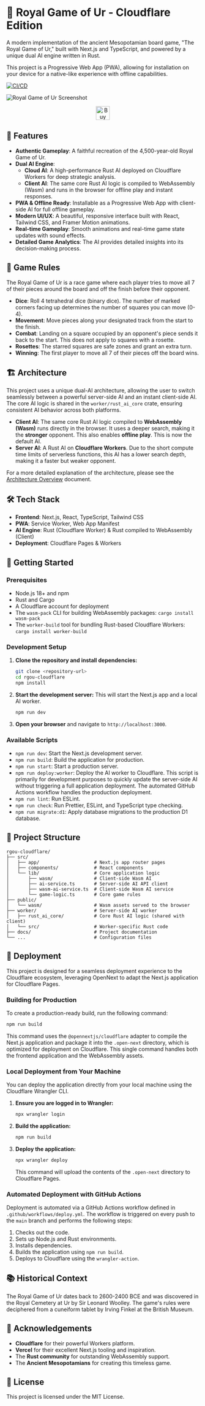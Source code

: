# 🏺 Royal Game of Ur - Cloudflare Edition

A modern implementation of the ancient Mesopotamian board game, "The Royal Game of Ur," built with Next.js and TypeScript, and powered by a unique dual AI engine written in Rust.

This project is a Progressive Web App (PWA), allowing for installation on your device for a native-like experience with offline capabilities.

[![CI/CD](https://github.com/rgilks/rgou-cloudflare/actions/workflows/deploy.yml/badge.svg)](https://github.com/rgilks/rgou-cloudflare/actions/workflows/deploy.yml)

![Royal Game of Ur Screenshot](public/screenshot.png)

<div align="center">
  <a href='https://ko-fi.com/N4N31DPNUS' target='_blank'><img height='36' style='border:0px;height:36px;' src='https://storage.ko-fi.com/cdn/kofi2.png?v=6' border='0' alt='Buy Me a Coffee at ko-fi.com' /></a>
</div>

## 🌟 Features

- **Authentic Gameplay**: A faithful recreation of the 4,500-year-old Royal Game of Ur.
- **Dual AI Engine**:
  - **Cloud AI**: A high-performance Rust AI deployed on Cloudflare Workers for deep strategic analysis.
  - **Client AI**: The same core Rust AI logic is compiled to WebAssembly (Wasm) and runs in the browser for offline play and instant responses.
- **PWA & Offline Ready**: Installable as a Progressive Web App with client-side AI for full offline gameplay.
- **Modern UI/UX**: A beautiful, responsive interface built with React, Tailwind CSS, and Framer Motion animations.
- **Real-time Gameplay**: Smooth animations and real-time game state updates with sound effects.
- **Detailed Game Analytics**: The AI provides detailed insights into its decision-making process.

## 🎯 Game Rules

The Royal Game of Ur is a race game where each player tries to move all 7 of their pieces around the board and off the finish before their opponent.

- **Dice**: Roll 4 tetrahedral dice (binary dice). The number of marked corners facing up determines the number of squares you can move (0-4).
- **Movement**: Move pieces along your designated track from the start to the finish.
- **Combat**: Landing on a square occupied by an opponent's piece sends it back to the start. This does not apply to squares with a rosette.
- **Rosettes**: The starred squares are safe zones and grant an extra turn.
- **Winning**: The first player to move all 7 of their pieces off the board wins.

## 🏗️ Architecture

This project uses a unique dual-AI architecture, allowing the user to switch seamlessly between a powerful server-side AI and an instant client-side AI. The core AI logic is shared in the `worker/rust_ai_core` crate, ensuring consistent AI behavior across both platforms.

- **Client AI**: The same core Rust AI logic compiled to **WebAssembly (Wasm)** runs directly in the browser. It uses a deeper search, making it the **stronger** opponent. This also enables **offline play**. This is now the default AI.
- **Server AI**: A Rust AI on **Cloudflare Workers**. Due to the short compute time limits of serverless functions, this AI has a lower search depth, making it a faster but weaker opponent.

For a more detailed explanation of the architecture, please see the [Architecture Overview](./docs/architecture-overview.md) document.

## 🛠️ Tech Stack

- **Frontend**: Next.js, React, TypeScript, Tailwind CSS
- **PWA**: Service Worker, Web App Manifest
- **AI Engine**: Rust (Cloudflare Worker) & Rust compiled to WebAssembly (Client)
- **Deployment**: Cloudflare Pages & Workers

## 🚀 Getting Started

### Prerequisites

- Node.js 18+ and npm
- Rust and Cargo
- A Cloudflare account for deployment
- The `wasm-pack` CLI for building WebAssembly packages: `cargo install wasm-pack`
- The `worker-build` tool for bundling Rust-based Cloudflare Workers: `cargo install worker-build`

### Development Setup

1.  **Clone the repository and install dependencies:**

    ```bash
    git clone <repository-url>
    cd rgou-cloudflare
    npm install
    ```

2.  **Start the development server:**
    This will start the Next.js app and a local AI worker.

    ```bash
    npm run dev
    ```

3.  **Open your browser** and navigate to `http://localhost:3000`.

### Available Scripts

- `npm run dev`: Start the Next.js development server.
- `npm run build`: Build the application for production.
- `npm run start`: Start a production server.
- `npm run deploy:worker`: Deploy the AI worker to Cloudflare. This script is primarily for development purposes to quickly update the server-side AI without triggering a full application deployment. The automated GitHub Actions workflow handles the production deployment.
- `npm run lint`: Run ESLint.
- `npm run check`: Run Prettier, ESLint, and TypeScript type checking.
- `npm run migrate:d1`: Apply database migrations to the production D1 database.

## 📂 Project Structure

```
rgou-cloudflare/
├── src/
│   ├── app/                    # Next.js app router pages
│   ├── components/             # React components
│   └── lib/                    # Core application logic
│       ├── wasm/               # Client-side Wasm AI
│       ├── ai-service.ts       # Server-side AI API client
│       ├── wasm-ai-service.ts  # Client-side Wasm AI service
│       └── game-logic.ts       # Core game rules
├── public/
│   └── wasm/                   # Wasm assets served to the browser
├── worker/                     # Server-side AI worker
│   ├── rust_ai_core/           # Core Rust AI logic (shared with client)
│   └── src/                    # Worker-specific Rust code
├── docs/                       # Project documentation
└── ...                         # Configuration files
```

## 🚀 Deployment

This project is designed for a seamless deployment experience to the Cloudflare ecosystem, leveraging OpenNext to adapt the Next.js application for Cloudflare Pages.

### Building for Production

To create a production-ready build, run the following command:

```bash
npm run build
```

This command uses the `@opennextjs/cloudflare` adapter to compile the Next.js application and package it into the `.open-next` directory, which is optimized for deployment on Cloudflare. This single command handles both the frontend application and the WebAssembly assets.

### Local Deployment from Your Machine

You can deploy the application directly from your local machine using the Cloudflare Wrangler CLI.

1.  **Ensure you are logged in to Wrangler:**
    ```bash
    npx wrangler login
    ```
2.  **Build the application:**
    ```bash
    npm run build
    ```
3.  **Deploy the application:**
    ```bash
    npx wrangler deploy
    ```
    This command will upload the contents of the `.open-next` directory to Cloudflare Pages.

### Automated Deployment with GitHub Actions

Deployment is automated via a GitHub Actions workflow defined in `.github/workflows/deploy.yml`. The workflow is triggered on every push to the `main` branch and performs the following steps:

1.  Checks out the code.
2.  Sets up Node.js and Rust environments.
3.  Installs dependencies.
4.  Builds the application using `npm run build`.
5.  Deploys to Cloudflare using the `wrangler-action`.

## 📚 Historical Context

The Royal Game of Ur dates back to 2600-2400 BCE and was discovered in the Royal Cemetery at Ur by Sir Leonard Woolley. The game's rules were deciphered from a cuneiform tablet by Irving Finkel at the British Museum.

## 🙏 Acknowledgements

- **Cloudflare** for their powerful Workers platform.
- **Vercel** for their excellent Next.js tooling and inspiration.
- The **Rust community** for outstanding WebAssembly support.
- The **Ancient Mesopotamians** for creating this timeless game.

## 📝 License

This project is licensed under the MIT License.
